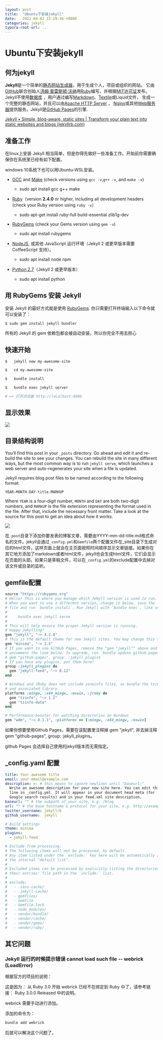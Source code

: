 ```yaml
---
layout: post
title:  "Ubuntu下安装jekyll"
date:   2021-04-02 22:29:36 +0800
categories: jekyll
typora-root-url: ..
---
```


# Ubuntu下安装jekyll

## 何为jekyll

**Jekyll**是一个简单的[静态网站生成器](https://zh.wikipedia.org/w/index.php?title=网页模板引擎系统&action=edit&redlink=1)，用于生成个人，项目或组织的网站。 它由[GitHub](https://zh.wikipedia.org/wiki/GitHub)联合创始人[汤姆·普雷斯顿·沃纳](https://zh.wikipedia.org/wiki/汤姆·普雷斯顿·沃纳)用[Ruby](https://zh.wikipedia.org/wiki/Ruby)编写，并根据[MIT许可证](https://zh.wikipedia.org/wiki/MIT许可证)发布。Jekyll不使用[数据库](https://zh.wikipedia.org/wiki/数据库) ，用户通过编写[Markdown](https://zh.wikipedia.org/wiki/Markdown)、[Textile](https://zh.wikipedia.org/w/index.php?title=纺织品（标记语言）&action=edit&redlink=1)或Liquid文件， 生成一个完整的静态网站，并且可以由[Apache HTTP Server](https://zh.wikipedia.org/wiki/Apache_HTTP_Server) ， [Nginx](https://zh.wikipedia.org/wiki/Nginx)或其他[Web服务器](https://zh.wikipedia.org/wiki/Web服务器)提供服务。Jekyll是[GitHub Pages](https://zh.wikipedia.org/wiki/GitHub)的引擎.

[Jekyll • Simple, blog-aware, static sites | Transform your plain text into static websites and blogs (jekyllrb.com)](https://jekyllrb.com/)



## 准备工作

在linux上安装 Jekyll 相当简单，但是你得先做好一些准备工作。开始前你需要确保你在系统里已经有如下配置。

windows 10系统下也可以用Ubuntu-WSL安装。

- [GCC](https://gcc.gnu.org/install/) and [Make](https://www.gnu.org/software/make/) (check versions using `gcc -v`,`g++ -v`, and `make -v`)
  - sudo apt install gcc g++ make

- [Ruby](http://www.ruby-lang.org/en/downloads/)（version **2.4.0** or higher, including all development headers (check your Ruby version using `ruby -v`）
  - sudo apt-get install ruby-full build-essential zlib1g-dev

- [RubyGems](http://rubygems.org/pages/download) (check your Gems version using `gem -v`)
  - sudo apt install rubygems

- [NodeJS](http://nodejs.org/), 或其他 JavaScript 运行环境（Jekyll 2 或更早版本需要 CoffeeScript 支持）。

  - sudo apt install node  npm

- [Python 2.7](https://www.python.org/downloads/)（Jekyll 2 或更早版本）

  - sudo apt install python

## 用 RubyGems 安装 Jekyll

安装 Jekyll 的最好方式就是使用 [RubyGems](http://rubygems.org/pages/download). 你只需要打开终端输入以下命令就可以安装了：

```
$ sudo gem install jekyll bundler
```

所有的 Jekyll 的 gem 依赖包都会被自动安装，所以你完全不用去担心

## 快速开始

```bash
$   jekyll new my-awesome-site

$   cd my-awesome-site

$   bundle install

$   bundle exec jekyll server

# => 打开浏览器 http://localhost:4000
```

## 显示效果

![](/assets/images/my-awosome-site.png)

## 目录结构说明

You’ll find this post in your `_posts` directory. Go ahead and edit it and re-build the site to see your changes. You can rebuild the site in many different ways, but the most common way is to run `jekyll serve`, which launches a web server and auto-regenerates your site when a file is updated.



Jekyll requires blog post files to be named according to the following format:



```
YEAR-MONTH-DAY-title.MARKUP
```



Where `YEAR` is a four-digit number, `MONTH` and `DAY` are both two-digit numbers, and `MARKUP` is the file extension representing the format used in the file. After that, include the necessary front matter. Take a look at the source for this post to get an idea about how it works.

![](/assets/images/jekyll目录结构.png)

在`_post`目录下添加你要发表的博客文章，需要由YYYY-mm-dd-title.md格式命名的文件。jekyll会通过`_config.yml`和`Gemfile`两个配置文件在_site目录下生成对应的html文件，这样页面上就会在主页面按照时间顺序显示文章链接。如果你在其它地方添加了markdown或者html文件，jekyll也会生成html文件，它们会显示在页面的头部。如果只是草稿文件，可以在`_config.yml`的exclude配置中去掉对该文件或目录的监听。



## gemfile配置

```ruby
source "https://rubygems.org"
# Hello! This is where you manage which Jekyll version is used to run.
# When you want to use a different version, change it below, save the
# file and run `bundle install`. Run Jekyll with `bundle exec`, like so:
#
#     bundle exec jekyll serve
#
# This will help ensure the proper Jekyll version is running.
# Happy Jekylling!
gem "jekyll", "~> 4.2.0"
# This is the default theme for new Jekyll sites. You may change this to anything you like.
gem "minima", "~> 2.5"
# If you want to use GitHub Pages, remove the "gem "jekyll"" above and
# uncomment the line below. To upgrade, run `bundle update github-pages`.
# gem "github-pages", group: :jekyll_plugins
# If you have any plugins, put them here!
group :jekyll_plugins do
  gem "jekyll-feed", "~> 0.12"
end

# Windows and JRuby does not include zoneinfo files, so bundle the tzinfo-data gem
# and associated library.
platforms :mingw, :x64_mingw, :mswin, :jruby do
  gem "tzinfo", "~> 1.2"
  gem "tzinfo-data"
end

# Performance-booster for watching directories on Windows
gem "wdm", "~> 0.1.1", :platforms => [:mingw, :x64_mingw, :mswin]
```

如果你想要使用Github Pages，需要在该配置里注释掉 gem "jekyll", 并去掉注释 gem "github-pages", group: :jekyll_plugins。

github Pages 会选择自己使用的jekyll版本而无需指定。



## _config.yaml 配置

```yaml
title: Your awesome title
email: your-email@example.com
description: >- # this means to ignore newlines until "baseurl:"
  Write an awesome description for your new site here. You can edit this
  line in _config.yml. It will appear in your document head meta (for
  Google search results) and in your feed.xml site description.
baseurl: "" # the subpath of your site, e.g. /blog
url: "" # the base hostname & protocol for your site, e.g. http://example.com
twitter_username: jekyllrb
github_username:  jekyll

# Build settings
theme: minima
plugins:
  - jekyll-feed

# Exclude from processing.
# The following items will not be processed, by default.
# Any item listed under the `exclude:` key here will be automatically added to
# the internal "default list".
#
# Excluded items can be processed by explicitly listing the directories or
# their entries' file path in the `include:` list.
#
# exclude:
#   - .sass-cache/
#   - .jekyll-cache/
#   - gemfiles/
#   - Gemfile
#   - Gemfile.lock
#   - node_modules/
#   - vendor/bundle/
#   - vendor/cache/
#   - vendor/gems/
#   - vendor/ruby/
```

## 其它问题
### Jekyll 运行的时候提示错误 cannot load such file -- webrick (LoadError)
根据官方的项目的说明：

这是因为：
从 Ruby 3.0 开始 webrick 已经不在绑定到 Ruby 中了，请参考链接： Ruby 3.0.0 Released 中的说明。

webrick 需要手动进行添加。

添加的命令为：
```bash
bundle add webrick
```
后就可以解决这个问题了。
